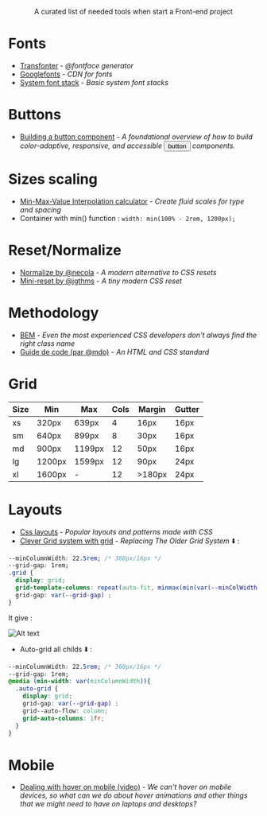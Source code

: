 <p align="center">A curated list of needed tools when start a Front-end project</p>

# Fonts
* [Transfonter](https://transfonter.org/) - _@fontface generator_
* [Googlefonts](https://fonts.google.com/) - _CDN for fonts_
* [System font stack](https://systemfontstack.com) - _Basic system font stacks_

# Buttons
* [Building a button component](https://web.dev/building-a-button-component/) - _A foundational overview of how to build color-adaptive, responsive, and accessible <button>button</button> components._

# Sizes scaling
* [Min-Max-Value Interpolation calculator](https://min-max-calculator.9elements.com/) - _Create fluid scales for type and spacing_
* Container with min() function : `width: min(100% - 2rem, 1200px);`


# Reset/Normalize
* [Normalize by @necola](https://github.com/necolas/normalize.css) - _A modern alternative to CSS resets_
* [Mini-reset by @jgthms](https://github.com/jgthms/minireset.css) - _A tiny modern CSS reset_

# Methodology
* [BEM](https://9elements.com/bem-cheat-sheet/) - _Even the most experienced CSS developers don't always find the right class name_
* [Guide de code (par @mdo)](https://pixelastic.github.io/code-guide/) - _An HTML and CSS standard_

# Grid
| Size | Min    | Max    | Cols | Margin  | Gutter |
|------|--------|--------|------|---------|--------|
| xs   | 320px  | 639px  | 4    | 16px    | 16px   |
| sm   | 640px  | 899px  | 8    | 30px    | 16px   |
| md   | 900px  | 1199px | 12   | 50px    | 16px   |
| lg   | 1200px | 1599px | 12   | 90px    | 24px   |
| xl   | 1600px | \-     | 12   | \>180px | 24px   |

# Layouts
* [Css layouts](https://csslayout.io/) - _Popular layouts and patterns made with CSS_
* [Clever Grid system with grid](https://medium.com/@aparnamovva/12-modern-css-techniques-for-older-css-problems-df4d6d543fea#69cc) - _Replacing The Older Grid System_  ⬇️ :
```css
--minColumnWidth: 22.5rem; /* 360px/16px */
--grid-gap: 1rem;
.grid {
  display: grid;
  grid-template-columns: repeat(auto-fit, minmax(min(var(--minColWidth), 100%), 1fr));
  grid-gap: var(--grid-gap) ;
}
```
It give : 

![Alt text](https://miro.medium.com/max/700/1*Td7psaqT8PHzKeHo806XnQ.png "grid result")

* Auto-grid all childs ⬇️ :
```css
--minColumnWidth: 22.5rem; /* 360px/16px */
--grid-gap: 1rem;
@media (min-width: var(minColumnWidth)){
  .auto-grid {
    display: grid;
    grid-gap: var(--grid-gap) ;
    grid--auto-flow: column;
    grid-auto-columns: 1fr;
  }
}
```



# Mobile
* [Dealing with hover on mobile (video)](https://www.youtube.com/watch?v=uuluAyw9AI0) - _We can't hover on mobile devices, so what can we do about hover animations and other things that we might need to have on laptops and desktops?_